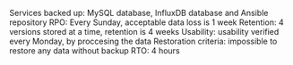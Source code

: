 Services backed up: MySQL database, InfluxDB database and Ansible repository
RPO: Every Sunday, acceptable data loss is 1 week
Retention: 4 versions stored at a time, retention is 4 weeks
Usability: usability verified every Monday, by proccesing the data
Restoration criteria: impossible to restore any data without backup
RTO: 4 hours